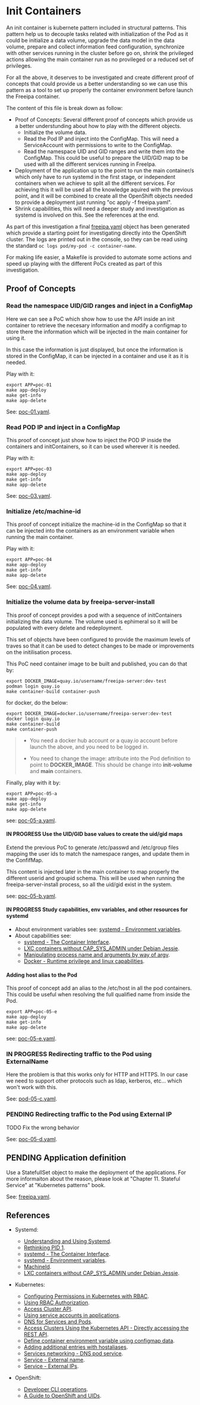# Init Containers

An init container is kubernete pattern included in structural patterns.
This pattern help us to decouple tasks related with initialization of the Pod
as it could be initialize a data volume, upgrade the data model in the data
volume, prepare and collect information feed configuration, synchronize with
other services running in the cluster before go on, shrink the privileged
actions allowing the main container run as no provileged or a reduced set
of privileges.

For all the above, it deserves to be investigated and create different proof
of concepts that could provide us a better understanding so we can use this
pattern as a tool to set up properly the container environment before launch
the Freeipa container.

The content of this file is break down as follow:

- Proof of Concepts: Several different proof of concepts which provide us
  a better understunding about how to play with the different objects.
  - Initialize the volume data.
  - Read the Pod IP and inject into the ConfigMap. This will need a
    ServiceAccount with permissions to write to the ConfigMap.
  - Read the namespace UID and GID ranges and write them into the ConfigMap.
    This could be useful to prepare the UID/GID map to be used with all the
    different services running in FreeIpa.
- Deployment of the application up to the point to run the main container/s
  which only have to run systemd in the first stage, or independent containers
  when we achieve to split all the different services. For achieving this it
  will be used all the knowledge aquired with the previous point, and it will
  be combined to create all the OpenShift objects needed to provide a
  deployment just running "oc apply -f freeipa.yaml".
- Shrink capabilities, this will need a deeper study and investigation as
  systemd is involved on this. See the references at the end.

As part of this investigation a final [freeipa.yaml](freeipa.yaml) object has
been generated which provide a starting point for investigating directly into
the OpenShift cluster. The logs are printed out in the console, so they can
be read using the standard `oc logs pod/my-pod -c container-name`.

For making life easier, a Makefile is provided to automate some actions and
speed up playing with the different PoCs created as part of this investigation.

## Proof of Concepts

### Read the namespace UID/GID ranges and inject in a ConfigMap

Here we can see a PoC which show how to use the API inside an init container to
retrieve the necesary information and modify a configmap to store there the
information which will be injected in the main container for using it.

In this case the information is just displayed, but once the information is
stored in the ConfigMap, it can be injected in a container and use it as it is
needed.

Play with it:

```shell
export APP=poc-01
make app-deploy
make get-info
make app-delete
```

See: [poc-01.yaml](poc-01.yaml).

### Read POD IP and inject in a ConfigMap

This proof of concept just show how to inject the POD IP inside the containers
and initContainers, so it can be used wherever it is needed.

Play with it:

```shell
export APP=poc-03
make app-deploy
make get-info
make app-delete
```

See: [poc-03.yaml](poc-03.yaml).

### Initialize /etc/machine-id

This proof of concept initialize the machine-id in the ConfigMap so that it can
be injected into the containers as an environment variable when running the
main container.

Play with it:

```shell
export APP=poc-04
make app-deploy
make get-info
make app-delete
```

See: [poc-04.yaml](poc-04.yaml).

### Initialize the volume data by freeipa-server-install

This proof of concept provides a pod with a sequence of initContainers
initializing the data volume. The volume used is ephimeral so it will be
populated with every delete and redeployment.

This set of objects have been configured to provide the maximum levels of
traves so that it can be used to detect changes to be made or improvements
on the initilisation process.

This PoC need container image to be built and published, you can do that
by:

```shell
export DOCKER_IMAGE=quay.io/username/freeipa-server:dev-test
podman login quay.io
make container-build container-push
```

for docker, do the below:

```shell
export DOCKER_IMAGE=docker.io/username/freeipa-server:dev-test
docker login quay.io
make container-build
make container-push
```

> - You need a docker hub account or a quay.io account before launch the above,
>   and you need to be logged in.
>
> - You need to change the image: attribute into the Pod definition to point to
>   **DOCKER_IMAGE**. This should be change into **init-volume** and **main**
>   containers.

Finally, play with it by:

```shell
export APP=poc-05-a
make app-deploy
make get-info
make app-delete
```

see: [poc-05-a.yaml](poc-05-a.yaml).

#### IN PROGRESS Use the UID/GID base values to create the uid/gid maps

Extend the previous PoC to generate /etc/passwd and /etc/group files mapping
the user ids to match the namespace ranges, and update them in the ConfifMap.

This content is injected later in the main container to map properly the
different userid and groupid schema. This will be used when running the
freeipa-server-install process, so all the uid/gid exist in the system.

see: [poc-05-b.yaml](poc-05-b.yaml).

#### IN PROGRESS Study capabilities, env variables, and other resources for systemd

- About environment variables see:
  [systemd - Environment variables](https://systemd.io/ENVIRONMENT/).
- About capabilities see:
  - [systemd - The Container Interface](https://systemd.io/CONTAINER_INTERFACE/).
  - [LXC containers without CAP_SYS_ADMIN under Debian Jessie](https://blog.iwakd.de/lxc-cap_sys_admin-jessie).
  - [Manipulating process name and arguments by way of argv](https://stackoverflow.com/questions/57749629/manipulating-process-name-and-arguments-by-way-of-argv).
  - [Docker - Runtime privilege and linux capabilities](https://docs.docker.com/engine/reference/run/#runtime-privilege-and-linux-capabilities).

#### Adding host alias to the Pod

This proof of concept add an alias to the /etc/host in all the pod containers.
This could be useful when resolving the full qualified name from inside the
Pod.

```shell
export APP=poc-05-e
make app-deploy
make get-info
make app-delete
```

see: [poc-05-e.yaml](poc-05-e.yaml).

### IN PROGRESS Redirecting traffic to the Pod using ExternalName

Here the problem is that this works only for HTTP and HTTPS. In our case we
need to support other protocols such as ldap, kerberos, etc... which won't
work with this.

See: [pod-05-c.yaml](pod-05-c.yaml).

### PENDING Redirecting traffic to the Pod using External IP

TODO Fix the wrong behavior

See: [poc-05-d.yaml](poc-05-d.yaml).

## PENDING Application definition

Use a StatefullSet object to make the deployment of the applications. For more
informaiton about the reason, please look at "Chapter 11. Stateful Service" at
"Kubernetes patterns" book.

See: [freeipa.yaml](freeipa.yaml).

## References

- Systemd:
  - [Understanding and Using Systemd](https://www.linux.com/training-tutorials/understanding-and-using-systemd/).
  - [Rethinking PID 1](http://0pointer.de/blog/projects/systemd.html).
  - [systemd - The Container Interface](https://systemd.io/CONTAINER_INTERFACE/).
  - [systemd - Environment variables](https://systemd.io/ENVIRONMENT/).
  - [MachineId](https://wiki.debian.org/MachineId).
  - [LXC containers without CAP_SYS_ADMIN under Debian Jessie](https://blog.iwakd.de/lxc-cap_sys_admin-jessie).

- Kubernetes:
  - [Configuring Permissions in Kubernetes with RBAC](https://medium.com/containerum/configuring-permissions-in-kubernetes-with-rbac-a456a9717d5d).
  - [Using RBAC Authorization](https://v1-16.docs.kubernetes.io/docs/reference/access-authn-authz/rbac/).
  - [Access Cluster API](https://kubernetes.io/docs/tasks/administer-cluster/access-cluster-api/#go-client).
  - [Using service accounts in applications](https://docs.openshift.com/container-platform/4.4/authentication/using-service-accounts-in-applications.html).
  - [DNS for Services and Pods](https://kubernetes.io/docs/concepts/services-networking/dns-pod-service/).
  - [Access Clusters Using the Kubernetes API - Directly accessing the REST API](https://kubernetes.io/docs/tasks/administer-cluster/access-cluster-api/#directly-accessing-the-rest-api-1).
  - [Define container environment variable using configmap data](https://kubernetes.io/docs/tasks/configure-pod-container/configure-pod-configmap/#define-container-environment-variables-using-configmap-data).
  - [Adding additional entries with hostaliases](https://kubernetes.io/docs/concepts/services-networking/add-entries-to-pod-etc-hosts-with-host-aliases/#adding-additional-entries-with-hostaliases).
  - [Services networking - DNS pod service](https://kubernetes.io/docs/concepts/services-networking/dns-pod-service/).
  - [Service - External name](https://kubernetes.io/docs/concepts/services-networking/service/#externalname).
  - [Service - External IPs](https://kubernetes.io/docs/concepts/services-networking/service/#external-ips).

- OpenShift:
  - [Developer CLI operations](https://docs.openshift.com/container-platform/4.4/cli_reference/openshift_cli/developer-cli-commands.html).
  - [A Guide to OpenShift and UIDs](https://www.openshift.com/blog/a-guide-to-openshift-and-uids).
